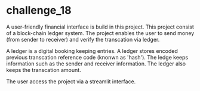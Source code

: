 # challenge_18

A user-friendly financial interface is build in this project. This project consist of a block-chain ledger system. The project enables the user to send money (from sender to receiver) and verify the transcation via ledger.

A ledger is a digital booking keeping entries. A ledger stores encoded previous transcation reference code (knonwn as 'hash'). The ledge keeps information such as the sender and receiver information. The ledger also keeps the transcation amount. 

The user access the project via a streamlit interface. 